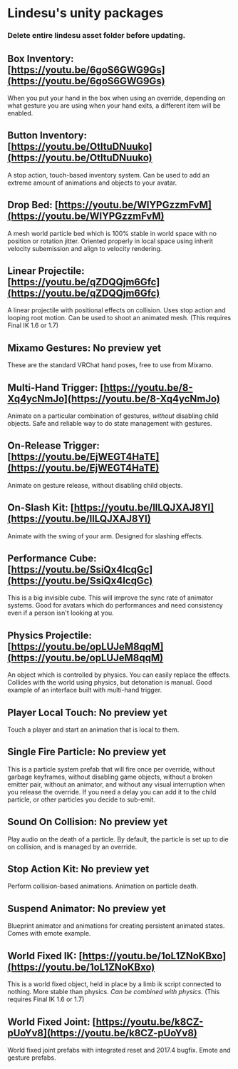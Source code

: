 # Lindesu's unity packages

### Delete entire lindesu asset folder before updating.

## Box Inventory: [https://youtu.be/6goS6GWG9Gs](https://youtu.be/6goS6GWG9Gs)
When you put your hand in the box when using an override, depending on what gesture you are using when your hand exits, a different item will be enabled.
## Button Inventory: [https://youtu.be/OtltuDNuuko](https://youtu.be/OtltuDNuuko)
A stop action, touch-based inventory system. Can be used to add an extreme amount of animations and objects to your avatar.
## Drop Bed: [https://youtu.be/WIYPGzzmFvM](https://youtu.be/WIYPGzzmFvM)
A mesh world particle bed which is 100% stable in world space with no position or rotation jitter. Oriented properly in local space using inherit velocity subemission and align to velocity rendering.
## Linear Projectile: [https://youtu.be/qZDQQjm6Gfc](https://youtu.be/qZDQQjm6Gfc)
A linear projectile with positional effects on collision. Uses stop action and looping root motion. Can be used to shoot an animated mesh. (This requires Final IK 1.6 or 1.7)
## Mixamo Gestures: No preview yet
These are the standard VRChat hand poses, free to use from Mixamo.
## Multi-Hand Trigger: [https://youtu.be/8-Xq4ycNmJo](https://youtu.be/8-Xq4ycNmJo)
Animate on a particular combination of gestures, *without* disabling child objects. Safe and reliable way to do state management with gestures.
## On-Release Trigger: [https://youtu.be/EjWEGT4HaTE](https://youtu.be/EjWEGT4HaTE)
Animate on gesture release, without disabling child objects.
## On-Slash Kit: [https://youtu.be/llLQJXAJ8YI](https://youtu.be/llLQJXAJ8YI)
Animate with the swing of your arm. Designed for slashing effects.
## Performance Cube: [https://youtu.be/SsiQx4IcqGc](https://youtu.be/SsiQx4IcqGc)
This is a big invisible cube. This will improve the sync rate of animator systems. Good for avatars which do performances and need consistency even if a person isn't looking at you.
## Physics Projectile: [https://youtu.be/opLUJeM8qqM](https://youtu.be/opLUJeM8qqM)
An object which is controlled by physics. You can easily replace the effects. Collides with the world using physics, but detonation is manual. Good example of an interface built with multi-hand trigger.
## Player Local Touch: No preview yet
Touch a player and start an animation that is local to them.
## Single Fire Particle: No preview yet
This is a particle system prefab that will fire once per override, without garbage keyframes, without disabling game objects, without a broken emitter pair, without an animator, and without any visual interruption when you release the override. If you need a delay you can add it to the child particle, or other particles you decide to sub-emit.
## Sound On Collision: No preview yet
Play audio on the death of a particle. By default, the particle is set up to die on collision, and is managed by an override.
## Stop Action Kit: No preview yet
Perform collision-based animations. Animation on particle death.
## Suspend Animator: No preview yet
Blueprint animator and animations for creating persistent animated states. Comes with emote example.
## World Fixed IK: [https://youtu.be/1oL1ZNoKBxo](https://youtu.be/1oL1ZNoKBxo)
This is a world fixed object, held in place by a limb ik script connected to nothing. More stable than physics. *Can be combined with physics.* (This requires Final IK 1.6 or 1.7)
## World Fixed Joint: [https://youtu.be/k8CZ-pUoYv8](https://youtu.be/k8CZ-pUoYv8)
World fixed joint prefabs with integrated reset and 2017.4 bugfix. Emote and gesture prefabs.

